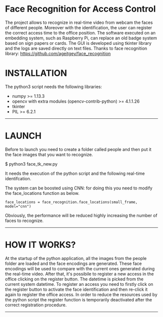 # Face Recognition for Access Control 

The project allows to recognize in real-time video from webcam the faces of different people. Moreover with the identification, the user can register the correct access time to the office position.
The software executed on an embedding system, such as Raspberry Pi, can replace an old badge system based on sign papers or cards.
The GUI is developed using tkinter library and the logs are saved directly on text files.
Thanks to face recognition library: https://github.com/ageitgey/face_recognition

# INSTALLATION

The python3 script needs the following libraries:

* numpy >= 1.13.3
* opencv with extra modules (opencv-contrib-python) >= 4.1.1.26
* tkinter
* PIL >= 6.2.1

****

# LAUNCH

Before to launch you need to create a folder called people and then put it the face images that you want to recognize.

$ python3 face_tk_new.py 

It needs the execution of the python script and the following real-time identifcation.

The system can be boosted using CNN: for doing this you need to modify the face_locations function as below.

`face_locations = face_recognition.face_locations(small_frame, model="cnn")`

Obviously, the performance will be reduced highly increasing the number of faces to recognize.


****


# HOW IT WORKS?

At the startup of the python application, all the images from the people folder are loaded and the face encodings are generated.
These face encodings will be used to compare with the current ones generated during the real-time video.
After that, it's possibile to register a new access in the office clicking on the register button. The datetime is picked from the current system datetime.
To register an access you need to firstly click on the register button to activate the face identification and then re-click it again to register the office access.
In order to reduce the resources used by the python script the register function is temporarily deactivated after the correct registration procedure.



****

